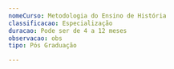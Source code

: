 ```yaml
---
nomeCurso: Metodologia do Ensino de História
classificacao: Especialização
duracao: Pode ser de 4 a 12 meses
observacao: obs
tipo: Pós Graduação

---
```


